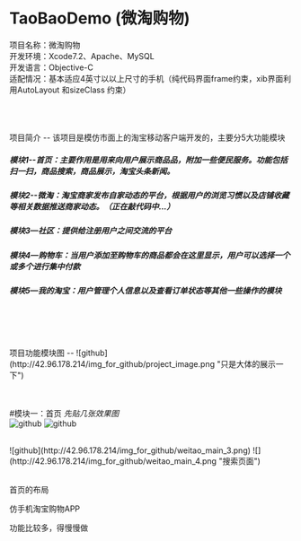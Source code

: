 # TaoBaoDemo (微淘购物)

项目名称：微淘购物  <br>
开发环境：Xcode7.2、Apache、MySQL  <br>
开发语言：Objective-C  <br>
适配情况：基本适应4英寸以以上尺寸的手机（纯代码界面frame约束，xib界面利用AutoLayout 和sizeClass 约束）

<br>
<br>
<br>
项目简介
--
该项目是模仿市面上的淘宝移动客户端开发的，主要分5大功能模块

##### 模块1--首页：主要作用是用来向用户展示商品品，附加一些便民服务。功能包括扫一扫，商品搜索，商品展示，淘宝头条新闻。
             
##### 模块2--微淘：淘宝商家发布自家动态的平台，根据用户的浏览习惯以及店铺收藏等相关数据推送商家动态。（正在敲代码中...）
             
##### 模块3—社区：提供给注册用户之间交流的平台

##### 模块4—购物车：当用户添加至购物车的商品都会在这里显示，用户可以选择一个或多个进行集中付款
              
##### 模块5—我的淘宝：用户管理个人信息以及查看订单状态等其他一些操作的模块

<br>
<br>
<br/>
<br>
项目功能模块图
--
![github](http://42.96.178.214/img_for_github/project_image.png "只是大体的展示一下")

<br>
<br>
<br>

#模块一：首页
*先贴几张效果图*
<br>
![github](http://42.96.178.214/img_for_github/weitao_main_1.png)  ![github](http://42.96.178.214/img_for_github/weitao_main_2.png)<br>

<br>
![github](http://42.96.178.214/img_for_github/weitao_main_3.png) ![](http://42.96.178.214/img_for_github/weitao_main_4.png "搜索页面")
<br>
<br>

首页的布局







仿手机淘宝购物APP

功能比较多，得慢慢做
